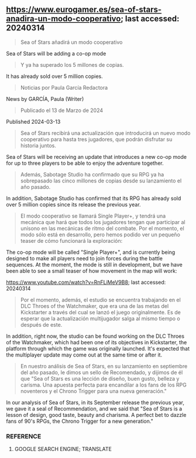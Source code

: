 ## https://www.eurogamer.es/sea-of-stars-anadira-un-modo-cooperativo; last accessed: 20240314

> Sea of Stars añadirá un modo cooperativo

Sea of Stars will be adding a co-op mode

> Y ya ha superado los 5 millones de copias.

It has already sold over 5 million copies.

> Noticias por Paula García Redactora

News by GARCÍA, Paula (Writer)

> Publicado el 13 de Marzo de 2024

Published 2024-03-13

> Sea of Stars recibirá una actualización que introducirá un nuevo modo cooperativo para hasta tres jugadores, que podrán disfrutar su historia juntos.

Sea of Stars will be receiving an update that introduces a new co-op mode for up to three players to be able to enjoy the adventure together.

> Además, Sabotage Studio ha confirmado que su RPG ya ha sobrepasado las cinco millones de copias desde su lanzamiento el año pasado.

In addition, Sabotage Studio has confirmed that its RPG has already sold over 5 million copies since its release the previous year.

> El modo cooperativo se llamará Single Player+, y tendrá una mecánica que hará que todos los jugadores tengan que participar al unísono en las mecánicas de ritmo del combate. Por el momento, el modo sólo está en desarrollo, pero hemos podido ver un pequeño teaser de cómo funcionará la exploración: 

The co-op mode will be called "Single Player+", and is currently being designed to make all players need to join forces during the battle sequences. At the moment, the mode is still in development, but we have been able to see a small teaser of how movement in the map will work:

https://www.youtube.com/watch?v=RnFLiMeV9B8; last accessed: 20240314

> Por el momento, además, el estudio se encuentra trabajando en el DLC Throes of the Watchmaker, que era una de las metas del Kickstarter a través del cual se lanzó el juego originalmente. Es de esperar que la actualización multijugador salga al mismo tiempo o después de este.

In addition, right now, the studio can be found working on the DLC Throes of the Watchmaker, which had been one of its objectives in Kickstarter, the platform through which the game was originally launched. It's expected that the multiplayer update may come out at the same time or after it.

> En nuestro análisis de Sea of Stars, en su lanzamiento en septiembre del año pasado, le dimos un sello de Recomendado, y dijimos de él que "Sea of Stars es una lección de diseño, buen gusto, belleza y carisma. Una apuesta perfecta para encandilar a los fans de los RPG noventeros y el Chrono Trigger para una nueva generación." 

In our analysis of Sea of Stars, in its September release the previous year, we gave it a seal of Recommendation, and we said that "Sea of Stars is a lesson of design, good taste, beauty and charisma. A perfect bet to dazzle fans of 90's RPGs, the Chrono Trigger for a new generation."

### REFERENCE

1) GOOGLE SEARCH ENGINE; TRANSLATE
